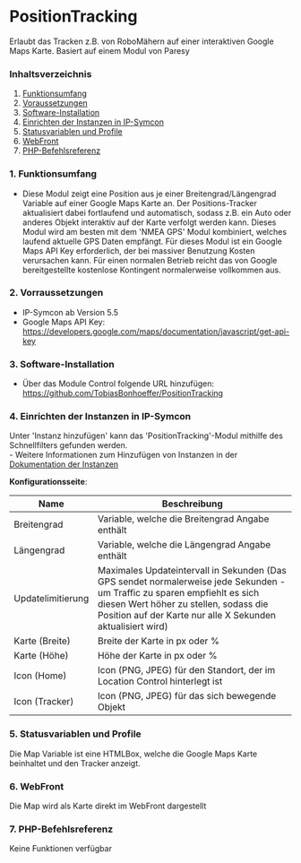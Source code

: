 # PositionTracking
Erlaubt das Tracken z.B. von RoboMähern auf einer interaktiven Google Maps Karte. Basiert auf einem Modul von Paresy

### Inhaltsverzeichnis

1. [Funktionsumfang](#1-funktionsumfang)
2. [Voraussetzungen](#2-voraussetzungen)
3. [Software-Installation](#3-software-installation)
4. [Einrichten der Instanzen in IP-Symcon](#4-einrichten-der-instanzen-in-ip-symcon)
5. [Statusvariablen und Profile](#5-statusvariablen-und-profile)
6. [WebFront](#6-webfront)
7. [PHP-Befehlsreferenz](#7-php-befehlsreferenz)

### 1. Funktionsumfang

* Diese Modul zeigt eine Position aus je einer Breitengrad/Längengrad Variable auf einer Google Maps Karte an. Der Positions-Tracker aktualisiert dabei fortlaufend und automatisch, sodass z.B. ein Auto oder anderes Objekt interaktiv auf der Karte verfolgt werden kann. Dieses Modul wird am besten mit dem 'NMEA GPS' Modul kombiniert, welches laufend aktuelle GPS Daten empfängt. Für dieses Modul ist ein Google Maps API Key erforderlich, der bei massiver Benutzung Kosten verursachen kann. Für einen normalen Betrieb reicht das von Google bereitgestellte kostenlose Kontingent normalerweise vollkommen aus.    

### 2. Vorraussetzungen

- IP-Symcon ab Version 5.5
- Google Maps API Key: https://developers.google.com/maps/documentation/javascript/get-api-key

### 3. Software-Installation

* Über das Module Control folgende URL hinzufügen: https://github.com/TobiasBonhoeffer/PositionTracking

### 4. Einrichten der Instanzen in IP-Symcon

 Unter 'Instanz hinzufügen' kann das 'PositionTracking'-Modul mithilfe des Schnellfilters gefunden werden.  
	- Weitere Informationen zum Hinzufügen von Instanzen in der [Dokumentation der Instanzen](https://www.symcon.de/service/dokumentation/konzepte/instanzen/#Instanz_hinzufügen)

__Konfigurationsseite__:

Name               | Beschreibung
------------------ | ------------------
Breitengrad        | Variable, welche die Breitengrad Angabe enthält
Längengrad         | Variable, welche die Längengrad Angabe enthält
Updatelimitierung  | Maximales Updateintervall in Sekunden (Das GPS sendet normalerweise jede Sekunden - um Traffic zu sparen empfiehlt es sich diesen Wert höher zu stellen, sodass die Position auf der Karte nur alle X Sekunden aktualisiert wird)
Karte (Breite)     | Breite der Karte in px oder %
Karte (Höhe)       | Höhe der Karte in px oder %
Icon (Home)        | Icon (PNG, JPEG) für den Standort, der im Location Control hinterlegt ist
Icon (Tracker)     | Icon (PNG, JPEG) für das sich bewegende Objekt

### 5. Statusvariablen und Profile

Die Map Variable ist eine HTMLBox, welche die Google Maps Karte beinhaltet und den Tracker anzeigt.

### 6. WebFront

Die Map wird als Karte direkt im WebFront dargestellt

### 7. PHP-Befehlsreferenz

Keine Funktionen verfügbar

